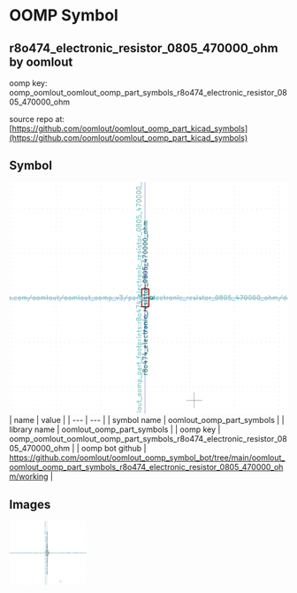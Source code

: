 # OOMP Symbol  
## r8o474_electronic_resistor_0805_470000_ohm  by oomlout  
  
oomp key: oomp_oomlout_oomlout_oomp_part_symbols_r8o474_electronic_resistor_0805_470000_ohm  
  
source repo at: [https://github.com/oomlout/oomlout_oomp_part_kicad_symbols](https://github.com/oomlout/oomlout_oomp_part_kicad_symbols)  
## Symbol  
  
[![working.png](working_600.png)](working.png)  
| name | value | 
| --- | --- | 
| symbol name | oomlout_oomp_part_symbols | 
| library name | oomlout_oomp_part_symbols | 
| oomp key | oomp_oomlout_oomlout_oomp_part_symbols_r8o474_electronic_resistor_0805_470000_ohm | 
| oomp bot github | https://github.com/oomlout/oomlout_oomp_symbol_bot/tree/main/oomlout_oomlout_oomp_part_symbols_r8o474_electronic_resistor_0805_470000_ohm/working | 
## Images  
  
[![working.png](working_140.png)](working.png)  
